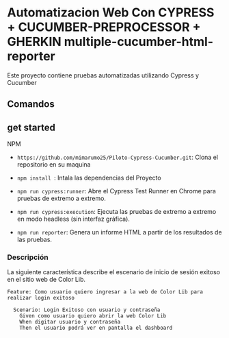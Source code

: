 # Automatizacion Web Con CYPRESS + CUCUMBER-PREPROCESSOR + GHERKIN multiple-cucumber-html-reporter 

Este proyecto contiene pruebas automatizadas utilizando Cypress y Cucumber 
## Comandos
## get started
NPM
- `https://github.com/mimarumo25/Piloto-Cypress-Cucumber.git`: Clona el repositorio en su maquina
- `npm install `: Intala las dependencias del Proyecto

- `npm run cypress:runner`: Abre el Cypress Test Runner en Chrome para pruebas de extremo a extremo.
- `npm run cypress:execution`: Ejecuta las pruebas de extremo a extremo en modo headless (sin interfaz gráfica).
- `npm run reporter`: Genera un informe HTML a partir de los resultados de las pruebas.



### Descripción

La siguiente característica describe el escenario de inicio de sesión exitoso en el sitio web de Color Lib.

```gherkin
Feature: Como usuario quiero ingresar a la web de Color Lib para realizar login exitoso

  Scenario: Login Exitoso con usuario y contraseña
    Given como usuario quiero abrir la web Color Lib
    When digitar usuario y contraseña
    Then el usuario podrá ver en pantalla el dashboard
